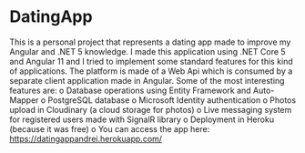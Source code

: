 # DatingApp
This is a personal project that represents a dating app made to improve my Angular and .NET 5 knowledge.
I made this application using .NET Core 5 and Angular 11 and I tried to implement some standard features for this kind of applications. 
The platform is made of a Web Api which is consumed by a separate client application made in Angular. 
Some of the most interesting features are:
o Database operations using Entity Framework and Auto-Mapper
o PostgreSQL database
o Microsoft Identity authentication
o Photos upload in Cloudinary (a cloud storage for photos)
o Live messaging system for registered users made with SignalR library
o Deployment in Heroku (because it was free)
o You can access the app here: https://datingappandrei.herokuapp.com/
